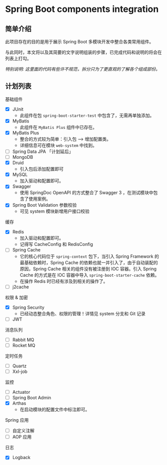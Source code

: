 # Spring Boot components integration

## 简单介绍

此项目存在的目的是用于展示 Spring Boot 多模块开发中整合各类常用组件。

与此同时，本文将以及其简要的文字说明组装的步骤，已完成代码和说明的将会在列表上打勾。

*特别说明: 这里面的代码有些许不规范，拆分只为了更直观的了解各个组成部份。*

## 计划列表

基础组件

 - [x] JUnit
   - 此组件在包 `spring-boot-starter-test` 中包含了，无需再单独添加。
 - [x] MyBatis
   - 此组件在 `MyBatis Plus` 组件中已存在。
 - [x] MyBatis Plus
   - 整合的方式较为简单：引入包 --> 增加配置类。
   - 详细信息可在模块 `web-system` 中找到。
 - [ ] Spring Data JPA 「计划延后」
 - [ ] MongoDB
 - [x] Druid
   - 引入包后添加配置即可
 - [x] MySQL
   - 加入驱动和配置即可。
 - [x] Swagger
   - 使用 SpringDoc OpenAPI 的方式整合了 Swagger 3 ，在测试模块中包含了使用案例。
 - [x] Spring Boot Validation 参数校验
   - 可见 system 模块新增用户接口校验

缓存

 - [x] Redis
   - 加入驱动和配置即可。
   - 记得写 CacheConfig 和 RedisConfig
 - [ ] Spring Cache
   - 它的核心代码位于 `spring-context` 包下，当引入 Spring Framework 的最基础依赖时，Spring Cache 的依赖也就一并引入了，由于自动装配的原因，Spring Cache 相关的组件没有被注册到 IOC 容器。引入 Spring Cache 的方式是在 IOC 容器中导入 `spring-boot-starter-cache` 依赖。
   - 在操作 Redis 时已经有涉及到相关的操作了。
 - [ ] j2cache

权限 & 加密

 - [x] Spring Security
   - 已经动态整合角色、权限的管理！详情见 system 分支和 Git 记录
 - [ ] JWT

消息队列

 - [ ] Rabbit MQ
 - [ ] Rocket MQ

定时任务

- [ ] Quartz
- [ ] Xxl-job

监控

- [ ] Actuator
- [ ] Spring Boot Admin
- [x] Arthas
  - 在启动模块的配置文件中标注即可。

Spring 应用

- [ ] 自定义注解
- [ ] AOP 应用

日志

- [x] Logback
